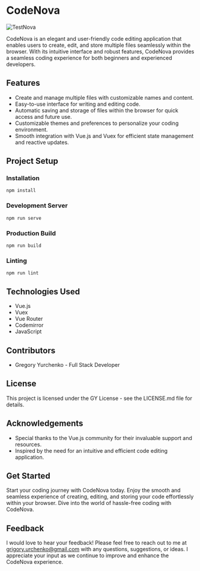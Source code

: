 # CodeNova
![TestNova](https://github.com/Monshou1251/Nova_code_editor/assets/103642657/c8e1b06d-e856-421e-bd85-08777be15fef)


CodeNova is an elegant and user-friendly code editing application that enables users to create, edit, and store multiple files seamlessly within the browser. With its intuitive interface and robust features, CodeNova provides a seamless coding experience for both beginners and experienced developers.

## Features

- Create and manage multiple files with customizable names and content.
- Easy-to-use interface for writing and editing code.
- Automatic saving and storage of files within the browser for quick access and future use.
- Customizable themes and preferences to personalize your coding environment.
- Smooth integration with Vue.js and Vuex for efficient state management and reactive updates.

## Project Setup

### Installation

```
npm install
```

### Development Server

```
npm run serve
```

### Production Build

```
npm run build
```

### Linting

```
npm run lint
```

## Technologies Used

- Vue.js
- Vuex
- Vue Router
- Codemirror
- JavaScript

## Contributors

- Gregory Yurchenko - Full Stack Developer

## License

This project is licensed under the GY License - see the LICENSE.md file for details.

## Acknowledgements

- Special thanks to the Vue.js community for their invaluable support and resources.
- Inspired by the need for an intuitive and efficient code editing application.

## Get Started

Start your coding journey with CodeNova today. Enjoy the smooth and seamless experience of creating, editing, and storing your code effortlessly within your browser. Dive into the world of hassle-free coding with CodeNova.

## Feedback

I would love to hear your feedback! Please feel free to reach out to me at grigory.urchenko@gmail.com with any questions, suggestions, or ideas. I appreciate your input as we continue to improve and enhance the CodeNova experience.
